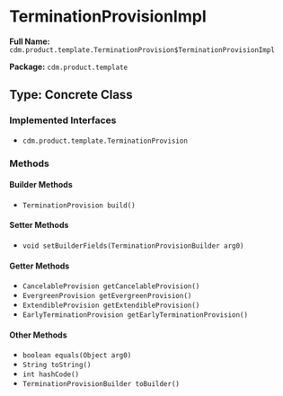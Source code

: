 # TerminationProvisionImpl

**Full Name:** `cdm.product.template.TerminationProvision$TerminationProvisionImpl`

**Package:** `cdm.product.template`

## Type: Concrete Class

### Implemented Interfaces

- `cdm.product.template.TerminationProvision`

### Methods

#### Builder Methods

- `TerminationProvision build()`

#### Setter Methods

- `void setBuilderFields(TerminationProvisionBuilder arg0)`

#### Getter Methods

- `CancelableProvision getCancelableProvision()`
- `EvergreenProvision getEvergreenProvision()`
- `ExtendibleProvision getExtendibleProvision()`
- `EarlyTerminationProvision getEarlyTerminationProvision()`

#### Other Methods

- `boolean equals(Object arg0)`
- `String toString()`
- `int hashCode()`
- `TerminationProvisionBuilder toBuilder()`

